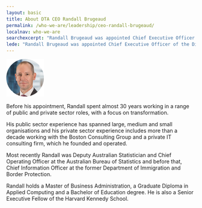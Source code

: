 ```yaml
---
layout: basic
title: About DTA CEO Randall Brugeaud
permalink: /who-we-are/leadership/ceo-randall-brugeaud/
localnav: who-we-are
searchexcerpt: "Randall Brugeaud was appointed Chief Executive Officer of the Digital Transformation Agency on 1 July 2018."
lede: "Randall Brugeaud was appointed Chief Executive Officer of the Digital Transformation Agency on 1 July 2018."
---
```


<img alt="Randall Brugeaud" class="align-left" src="/images/leadership-group/Randall_100x100.png" />

Before his appointment, Randall spent almost 30 years working in a range of public and private sector roles, with a focus on transformation.

His public sector experience has spanned large, medium and small organisations and his private sector experience includes more than a decade working with the Boston Consulting Group and a private IT consulting firm, which he founded and operated.

Most recently Randall was Deputy Australian Statistician and Chief Operating Officer at the Australian Bureau of Statistics and before that, Chief Information Officer at the former Department of Immigration and Border Protection.

Randall holds a Master of Business Administration, a Graduate Diploma in Applied Computing and a Bachelor of Education degree. He is also a Senior Executive Fellow of the Harvard Kennedy School.
